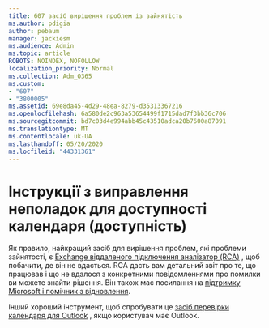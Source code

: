```yaml
---
title: 607 засіб вирішення проблем із зайнятість
ms.author: pdigia
author: pebaum
manager: jackiesm
ms.audience: Admin
ms.topic: article
ROBOTS: NOINDEX, NOFOLLOW
localization_priority: Normal
ms.collection: Adm_O365
ms.custom:
- "607"
- "3800005"
ms.assetid: 69e8da45-4d29-48ea-8279-d35313367216
ms.openlocfilehash: 6a580de2c963a53654499f1715dad7f3bb36c706
ms.sourcegitcommit: bd7c03d4e994abb45c43510adca20b7600a87091
ms.translationtype: MT
ms.contentlocale: uk-UA
ms.lasthandoff: 05/20/2020
ms.locfileid: "44331361"
---
```

# <a name="troubleshooting-steps-for-calendar-availability-freebusy"></a>Інструкції з виправлення неполадок для доступності календаря (доступність)

Як правило, найкращий засіб для вирішення проблем, які проблеми зайнятості, є [Exchange віддаленого підключення аналізатор (RCA)](https://testconnectivity.microsoft.com/Default.aspx?testId=freeBusy) , щоб побачити, де він не вдається. RCA дасть вам детальний звіт про те, що працював і що не вдалося з конкретними повідомленнями про помилки ви можете знайти рішення. Він також має посилання на [підтримку Microsoft і помічник з відновлення](https://diagnostics.office.com/).

Інший хороший інструмент, щоб спробувати це [засіб перевірки календаря для Outlook](https://www.microsoft.com/download/details.aspx?id=28786) , якщо користувач має Outlook.
